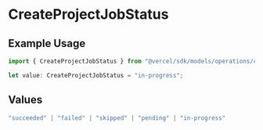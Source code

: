 # CreateProjectJobStatus

## Example Usage

```typescript
import { CreateProjectJobStatus } from "@vercel/sdk/models/operations/createproject.js";

let value: CreateProjectJobStatus = "in-progress";
```

## Values

```typescript
"succeeded" | "failed" | "skipped" | "pending" | "in-progress"
```